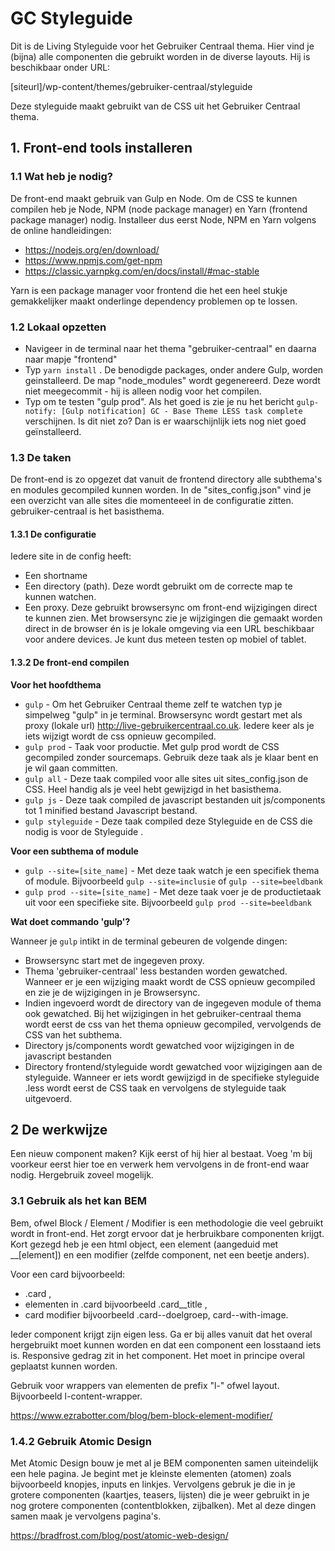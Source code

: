 <div class="hp-wrapper">

# GC Styleguide #


Dit is de Living Styleguide voor het Gebruiker Centraal thema. Hier vind je (bijna) alle componenten die gebruikt worden in de diverse layouts. Hij is beschikbaar onder URL:

[siteurl]/wp-content/themes/gebruiker-centraal/styleguide

Deze styleguide maakt gebruikt van de CSS uit het Gebruiker Centraal thema.

## 1. Front-end tools installeren ##

### 1.1 Wat heb je nodig? ###

De front-end maakt gebruik van Gulp en Node. Om de CSS te kunnen compilen heb je Node, NPM (node package manager) en Yarn (frontend package manager) nodig.
Installeer dus eerst Node, NPM en Yarn volgens de online handleidingen:


- https://nodejs.org/en/download/
- https://www.npmjs.com/get-npm
- https://classic.yarnpkg.com/en/docs/install/#mac-stable

Yarn is een package manager voor frontend die het een heel stukje gemakkelijker maakt onderlinge dependency problemen op te lossen.

### 1.2 Lokaal opzetten ###

- Navigeer in de terminal naar het thema "gebruiker-centraal" en daarna naar mapje "frontend"
- Typ `yarn install` . De benodigde packages, onder andere Gulp, worden geinstalleerd. De map "node_modules" wordt gegenereerd. Deze wordt niet meegecommit - hij is alleen nodig voor het compilen.
- Typ om te testen "gulp prod". Als het goed is zie je nu het bericht `gulp-notify: [Gulp notification] GC - Base Theme LESS task complete` verschijnen. Is dit niet zo? Dan is er waarschijnlijk iets nog niet goed geïnstalleerd.


### 1.3 De taken ###

De front-end is zo opgezet dat vanuit de frontend directory alle subthema's en modules gecompiled kunnen worden. In de "sites_config.json" vind je een overzicht van alle sites die momenteeel in de configuratie zitten. gebruiker-centraal is het basisthema.

#### 1.3.1 De configuratie

Iedere site in de config heeft:

- Een shortname
- Een directory (path). Deze wordt gebruikt om de correcte map te kunnen watchen. 
- Een proxy. Deze gebruikt browsersync om front-end wijzigingen direct te kunnen zien. Met browsersync zie je wijzigingen die gemaakt worden direct in de browser én is je lokale omgeving via een URL beschikbaar voor andere devices. Je kunt dus meteen testen op mobiel of tablet.

#### 1.3.2 De front-end compilen  ####

**Voor het hoofdthema**

- `gulp` - Om het Gebruiker Centraal theme zelf te watchen typ je simpelweg "gulp" in je terminal. Browsersync wordt gestart met als proxy (lokale url) http://live-gebruikercentraal.co.uk. Iedere keer als je iets wijzigt wordt de css opnieuw gecompiled.
- `gulp prod` - Taak voor productie. Met gulp prod wordt de CSS gecompiled zonder sourcemaps. Gebruik deze taak als je klaar bent en je wil gaan committen. 
- `gulp all` - Deze taak compiled voor alle sites uit sites_config.json de CSS. Heel handig als je veel hebt gewijzigd in het basisthema. 
- `gulp js` - Deze taak compiled de javascript bestanden uit js/components tot 1 minified bestand Javascript bestand. 
- `gulp styleguide` - Deze taak compiled deze Styleguide en de CSS die nodig is voor de Styleguide . 

**Voor een subthema of module**

- `gulp --site=[site_name]` - Met deze taak watch je een specifiek thema of module. Bijvoorbeeld `gulp --site=inclusie` of `gulp --site=beeldbank`
- `gulp prod --site=[site_name]` - Met deze taak voer je de productietaak uit voor een specifieke site. Bijvoorbeeld `gulp prod --site=beeldbank`

**Wat doet commando 'gulp'?**

Wanneer je `gulp` intikt in de terminal gebeuren de volgende dingen:

- Browsersync start met de ingegeven proxy.
- Thema 'gebruiker-centraal' less bestanden worden gewatched. Wanneer er je een wijziging maakt wordt de CSS opnieuw gecompiled en zie je de wijzigingen in je Browsersync. 
- Indien ingevoerd wordt de directory van de ingegeven module of thema ook gewatched. Bij het wijzigingen in het gebruiker-centraal thema wordt eerst de css van het thema opnieuw gecompiled, vervolgends de CSS van het subthema.
- Directory js/components wordt gewatched voor wijzigingen in de javascript bestanden
- Directory frontend/styleguide wordt gewatched voor wijzigingen aan de styleguide. Wanneer er iets wordt gewijzigd in de specifieke styleguide .less wordt eerst de CSS taak en vervolgens de styleguide taak uitgevoerd.  


## 2 De werkwijze ##

Een nieuw component maken? Kijk eerst of hij hier al bestaat. Voeg 'm bij voorkeur eerst hier toe en verwerk hem vervolgens in de front-end waar nodig. Hergebruik zoveel mogelijk.

### 3.1 Gebruik als het kan BEM ### 
Bem, ofwel Block / Element / Modifier is een methodologie die veel gebruikt wordt in front-end. Het zorgt ervoor dat je herbruikbare componenten krijgt. Kort gezegd heb je een html object, een element (aangeduid met __[element]) en een modifier (zelfde component, net een beetje anders).

Voor een card bijvoorbeeld: 

- .card , 
- elementen in .card bijvoorbeeld .card__title , 
- card modifier bijvoorbeeld .card--doelgroep, card--with-image.  

Ieder component krijgt zijn eigen less. Ga er bij alles vanuit dat het overal hergebruikt moet kunnen worden en dat een component een losstaand iets is. Responsive gedrag zit in het component. Het moet in principe overal geplaatst kunnen worden.

Gebruik voor wrappers van elementen de prefix "l-" ofwel layout. Bijvoorbeeld l-content-wrapper.

https://www.ezrabotter.com/blog/bem-block-element-modifier/



### 1.4.2 Gebruik Atomic Design ###

Met Atomic Design bouw je met al je BEM componenten samen uiteindelijk een hele pagina. Je begint met je kleinste elementen (atomen) zoals bijvoorbeeld knopjes, inputs en linkjes. Vervolgens gebruk je die in je grotere componenten (kaartjes, teasers, lijsten) die je weer gebruikt in je nog grotere componenten (contentblokken, zijbalken). Met al deze dingen samen maak je vervolgens pagina's. 

https://bradfrost.com/blog/post/atomic-web-design/

</div>